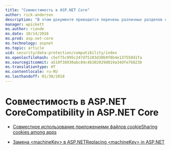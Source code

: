 ```yaml
---
title: "Совместимость в ASP.NET Core"
author: rick-anderson
description: "В этом документе приводится перечень различных разделов о совместимости с защитой данных в ASP.NET Core."
manager: wpickett
ms.author: riande
ms.date: 10/14/2016
ms.prod: asp.net-core
ms.technology: aspnet
ms.topic: article
uid: security/data-protection/compatibility/index
ms.openlocfilehash: c5ef75c995c247d75103d38b9f8b4e137550d1fa
ms.sourcegitcommit: a510f38930abc84c4b302029d019a34dfe76823b
ms.translationtype: HT
ms.contentlocale: ru-RU
ms.lasthandoff: 01/30/2018
---
```

# <a name="compatibility-in-aspnet-core"></a><span data-ttu-id="07f0d-103">Совместимость в ASP.NET Core</span><span class="sxs-lookup"><span data-stu-id="07f0d-103">Compatibility in ASP.NET Core</span></span>

* [<span data-ttu-id="07f0d-104">Совместное использование приложениями файлов cookie</span><span class="sxs-lookup"><span data-stu-id="07f0d-104">Sharing cookies among apps</span></span>](xref:security/data-protection/compatibility/cookie-sharing)

* [<span data-ttu-id="07f0d-105">Замена \<machineKey> в ASP.NET</span><span class="sxs-lookup"><span data-stu-id="07f0d-105">Replacing \<machineKey> in ASP.NET</span></span>](xref:security/data-protection/compatibility/replacing-machinekey)
